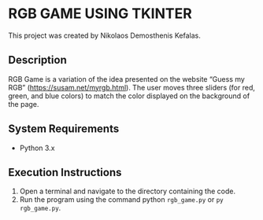 # RGB GAME USING TKINTER 

This project was created by Nikolaos Demosthenis Kefalas.

## Description
RGB Game is a variation of the idea presented on the website “Guess my RGB” (https://susam.net/myrgb.html). The user moves three sliders (for red, green, and blue colors) to match the color displayed on the background of the page.

## System Requirements
- Python 3.x

## Execution Instructions
1. Open a terminal and navigate to the directory containing the code.
2. Run the program using the command python `rgb_game.py` or `py rgb_game.py`.



